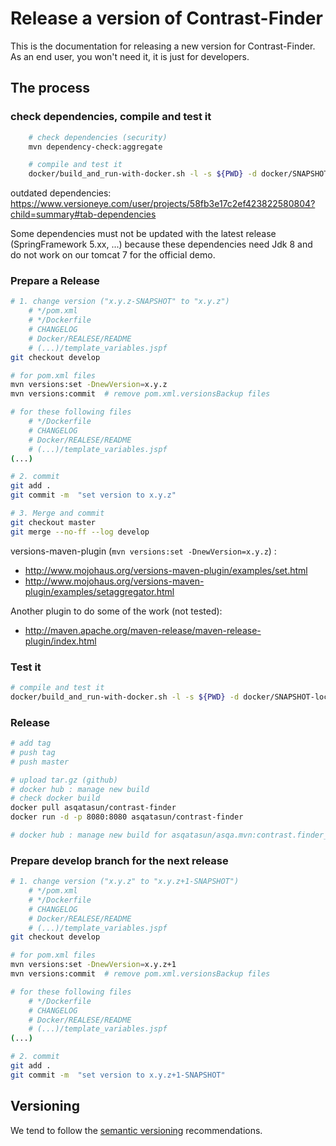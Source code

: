 # Release a version of Contrast-Finder

This is the documentation for releasing a new version for Contrast-Finder.
As an end user, you won't need it, it is just for developers.

## The process

### check dependencies, compile and test it
```bash
    # check dependencies (security)
    mvn dependency-check:aggregate

    # compile and test it
    docker/build_and_run-with-docker.sh -l -s ${PWD} -d docker/SNAPSHOT-local

```

outdated dependencies:
https://www.versioneye.com/user/projects/58fb3e17c2ef423822580804?child=summary#tab-dependencies

Some dependencies must not be updated with the latest release (SpringFramework 5.xx, ...)
because these dependencies need Jdk 8 and do not work on our tomcat 7 for the official demo.

### Prepare a Release
```bash
# 1. change version ("x.y.z-SNAPSHOT" to "x.y.z")
    # */pom.xml
    # */Dockerfile
    # CHANGELOG
    # Docker/REALESE/README
    # (...)/template_variables.jspf
git checkout develop

# for pom.xml files
mvn versions:set -DnewVersion=x.y.z
mvn versions:commit  # remove pom.xml.versionsBackup files

# for these following files
    # */Dockerfile
    # CHANGELOG
    # Docker/REALESE/README
    # (...)/template_variables.jspf
(...)

# 2. commit
git add .
git commit -m  "set version to x.y.z"

# 3. Merge and commit
git checkout master
git merge --no-ff --log develop
```

versions-maven-plugin (`mvn versions:set -DnewVersion=x.y.z`) :

- http://www.mojohaus.org/versions-maven-plugin/examples/set.html
- http://www.mojohaus.org/versions-maven-plugin/examples/setaggregator.html

Another plugin to do some of the work (not tested):

- http://maven.apache.org/maven-release/maven-release-plugin/index.html

### Test it
```bash
# compile and test it
docker/build_and_run-with-docker.sh -l -s ${PWD} -d docker/SNAPSHOT-local
```

### Release
```bash
# add tag
# push tag
# push master

# upload tar.gz (github)
# docker hub : manage new build
# check docker build
docker pull asqatasun/contrast-finder
docker run -d -p 8080:8080 asqatasun/contrast-finder

# docker hub : manage new build for asqatasun/asqa.mvn:contrast.finder_jdk*
```

### Prepare develop branch for the next release
```bash
# 1. change version ("x.y.z" to "x.y.z+1-SNAPSHOT")
    # */pom.xml
    # */Dockerfile
    # CHANGELOG
    # Docker/REALESE/README
    # (...)/template_variables.jspf
git checkout develop

# for pom.xml files
mvn versions:set -DnewVersion=x.y.z+1
mvn versions:commit  # remove pom.xml.versionsBackup files

# for these following files
    # */Dockerfile
    # CHANGELOG
    # Docker/REALESE/README
    # (...)/template_variables.jspf
(...)

# 2. commit
git add .
git commit -m  "set version to x.y.z+1-SNAPSHOT"
```

## Versioning

We tend to follow the [semantic versioning](http://semver.org/) recommendations.

